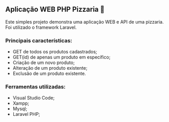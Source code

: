 ## Aplicação WEB PHP Pizzaria 🍕

Este simples projeto demonstra uma aplicação WEB e API de uma pizzaria.
Foi utilizado o framework Laravel.

### Principais características:
- GET de todos os produtos cadastrados;
- GET(id) de apenas um produto em específico;
- Criação de um novo produto;
- Alteração de um produto existente;
- Exclusão de um produto existente.

### Ferramentas utilizadas:
- Visual Studio Code;
- Xampp;
- Mysql;
- Laravel PHP;
